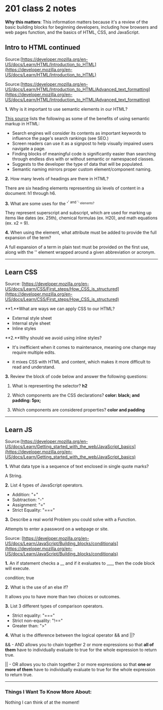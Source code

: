 # 201 class 2 notes

**Why this matters**: This information matters because it's a review of the basic building blocks for beginning developers, including how browsers and web pages function, and the basics of HTML, CSS, and JavaScript.

## Intro to HTML continued

Source:[https://developer.mozilla.org/en-US/docs/Learn/HTML/Introduction_to_HTML](https://developer.mozilla.org/en-US/docs/Learn/HTML/Introduction_to_HTML)

Source:[https://developer.mozilla.org/en-US/docs/Learn/HTML/Introduction_to_HTML/Advanced_text_formatting](https://developer.mozilla.org/en-US/docs/Learn/HTML/Introduction_to_HTML/Advanced_text_formatting) 

**1.** Why is it important to use semantic elements in our HTML?

[This source](https://developer.mozilla.org/en-US/docs/Glossary/Semantics) lists the following as some of the benefits of using semantic markup in HTML:

- Search engines will consider its contents as important keywords to influence the page's search rankings (see SEO.)
- Screen readers can use it as a signpost to help visually impaired users navigate a page.
- Finding blocks of meaningful code is significantly easier than searching through endless divs with or without semantic or namespaced classes.
- Suggests to the developer the type of data that will be populated.
- Semantic naming mirrors proper custom element/component naming.

**2.** How many levels of headings are there in HTML?

There are six heading elements representing six levels of content in a document: h1 through h6.

**3.** What are some uses for the '<sup>' and '<sub>' elements?

They represent superscript and subscript, which are used for marking up items like dates (ex. 25th), chemical formulas (ex. H20), and math equations (ex. x2 = 9).

**4.** When using the <abbr> element, what attribute must be added to provide the full expansion of the term?

A full expansion of a term in plain text must be provided on the first use, along with the '<abbr>' element wrapped around a given abbreviation or acronym.

--------------------------------------------

## Learn CSS

Source: [https://developer.mozilla.org/en-US/docs/Learn/CSS/First_steps/How_CSS_is_structured](https://developer.mozilla.org/en-US/docs/Learn/CSS/First_steps/How_CSS_is_structured)

**1.**What are ways we can apply CSS to our HTML?

- External style sheet
- Internal style sheet
- Inline styles

**2.**Why should we avoid using inline styles?

- It's inefficient when it comes to maintenance, meaning one change may require multiple edits.

- it mixes CSS with HTML and content, which makes it more difficult to read and understand.

**3.** Review the block of code below and answer the following questions:

1. What is representing the selector? **h2**

2. Which components are the CSS declarations? **color: black; and padding: 5px;**

3. Which components are considered properties? **color and padding**


--------------------------------------------

## Learn JS

Source:[https://developer.mozilla.org/en-US/docs/Learn/Getting_started_with_the_web/JavaScript_basics](https://developer.mozilla.org/en-US/docs/Learn/Getting_started_with_the_web/JavaScript_basics)

**1.** What data type is a sequence of text enclosed in single quote marks?

A String.


**2.** List 4 types of JavaScript operators.

- Addition: "+"
- Subtraction: "-"
- Assignment: "="
- Strict Equality: "==="

**3.** Describe a real world Problem you could solve with a Function.

Attempts to enter a password on a webpage or site.


Source: [https://developer.mozilla.org/en-US/docs/Learn/JavaScript/Building_blocks/conditionals](https://developer.mozilla.org/en-US/docs/Learn/JavaScript/Building_blocks/conditionals)


**1.** An if statement checks a __ and if it evaluates to ___, then the code block will execute.

condition; true


**2.** What is the use of an else if?

It allows you to have more than two choices or outcomes.


**3.** List 3 different types of comparison operators.

- Strict equality: "==="
- Strict non-equality: "!=="
- Greater than: ">"

**4.** What is the difference between the logical operator && and ||?

&& - AND allows you to chain together 2 or more expressions so that **all of them** have to individually evaluate to true for the whole expression to return true.

|| - OR allows you to chain together 2 or more expressions so that **one or more of them** have to individually evaluate to true for the whole expression to return true.


----------------------------------------------

### Things I Want To Know More About:
Nothing I can think of at the moment!